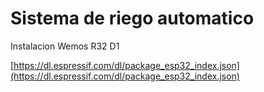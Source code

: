 # Sistema de riego automatico


Instalacion Wemos R32 D1

[https://dl.espressif.com/dl/package_esp32_index.json](https://dl.espressif.com/dl/package_esp32_index.json)

